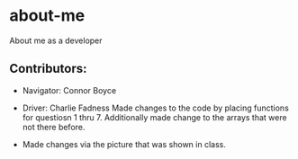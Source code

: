# about-me
About me as a developer

## Contributors:
- Navigator: Connor Boyce
- Driver: Charlie Fadness
Made changes to the code by placing functions for questiosn 1 thru 7.
Additionally made change to the arrays that were not there before.

- Made changes via the picture that was shown in class. 

